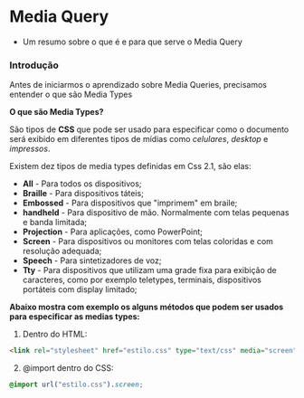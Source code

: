 # Media Query

* Um resumo sobre o que é e para que serve o Media Query

### Introdução

Antes de iniciarmos o aprendizado sobre Media Queries, precisamos entender o que são Media Types

**O que são Media Types?**

São tipos de **CSS** que pode ser usado para especificar como o documento será exibido em diferentes tipos de mídias como *celulares*, *desktop* e *impressos*.

Existem dez tipos de media types definidas em Css 2.1, são elas:

* **All** - Para todos os dispositivos;
* **Braille** - Para dispositivos táteis;
* **Embossed** - Para dispositivos que "imprimem" em braile;
* **handheld** - Para dispositivo de mão. Normalmente com telas pequenas e banda limitada;
* **Projection** - Para aplicações, como PowerPoint;
* **Screen** - Para dispositivos ou monitores com telas coloridas e com resolução adequada;
* **Speech** - Para sintetizadores de voz;
* **Tty** - Para dispositivos que utilizam uma grade fixa para exibição de caracteres, como por exemplo teletypes, terminais, dispositivos portáteis com display limitado;

**Abaixo mostra com exemplo os alguns métodos que podem ser usados para especificar as medias types:**

1. Dentro do HTML:
```html
<link rel="stylesheet" href="estilo.css" type="text/css" media="screen" />
```

2. @import dentro do CSS:
```css
@import url("estilo.css").screen;
```
